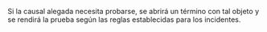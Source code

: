 Si la causal alegada necesita probarse, se abrirá un término con tal objeto y se rendirá la prueba según las reglas establecidas para los incidentes.